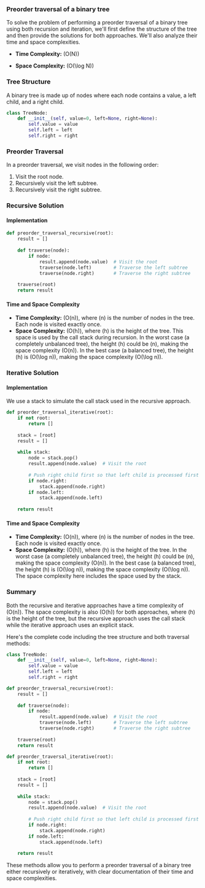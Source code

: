 ### Preorder traversal of a binary tree

To solve the problem of performing a preorder traversal of a binary tree using both recursion and iteration, we'll first define the structure of the tree and then provide the solutions for both approaches. We'll also analyze their time and space complexities.

- **Time Complexity:** \(O(N)\)

- **Space Complexity:** \(O(\log N)\)

### Tree Structure
A binary tree is made up of nodes where each node contains a value, a left child, and a right child.

```python
class TreeNode:
    def __init__(self, value=0, left=None, right=None):
        self.value = value
        self.left = left
        self.right = right
```

### Preorder Traversal
In a preorder traversal, we visit nodes in the following order:
1. Visit the root node.
2. Recursively visit the left subtree.
3. Recursively visit the right subtree.

### Recursive Solution

#### Implementation
```python
def preorder_traversal_recursive(root):
    result = []
    
    def traverse(node):
        if node:
            result.append(node.value)  # Visit the root
            traverse(node.left)        # Traverse the left subtree
            traverse(node.right)       # Traverse the right subtree
    
    traverse(root)
    return result
```

#### Time and Space Complexity
- **Time Complexity:** \(O(n)\), where \(n\) is the number of nodes in the tree. Each node is visited exactly once.
- **Space Complexity:** \(O(h)\), where \(h\) is the height of the tree. This space is used by the call stack during recursion. In the worst case (a completely unbalanced tree), the height \(h\) could be \(n\), making the space complexity \(O(n)\). In the best case (a balanced tree), the height \(h\) is \(O(\log n)\), making the space complexity \(O(\log n)\).

### Iterative Solution

#### Implementation
We use a stack to simulate the call stack used in the recursive approach.

```python
def preorder_traversal_iterative(root):
    if not root:
        return []
    
    stack = [root]
    result = []
    
    while stack:
        node = stack.pop()
        result.append(node.value)  # Visit the root
        
        # Push right child first so that left child is processed first
        if node.right:
            stack.append(node.right)
        if node.left:
            stack.append(node.left)
    
    return result
```

#### Time and Space Complexity
- **Time Complexity:** \(O(n)\), where \(n\) is the number of nodes in the tree. Each node is visited exactly once.
- **Space Complexity:** \(O(h)\), where \(h\) is the height of the tree. In the worst case (a completely unbalanced tree), the height \(h\) could be \(n\), making the space complexity \(O(n)\). In the best case (a balanced tree), the height \(h\) is \(O(\log n)\), making the space complexity \(O(\log n)\). The space complexity here includes the space used by the stack.

### Summary
Both the recursive and iterative approaches have a time complexity of \(O(n)\). The space complexity is also \(O(h)\) for both approaches, where \(h\) is the height of the tree, but the recursive approach uses the call stack while the iterative approach uses an explicit stack.

Here's the complete code including the tree structure and both traversal methods:

```python
class TreeNode:
    def __init__(self, value=0, left=None, right=None):
        self.value = value
        self.left = left
        self.right = right

def preorder_traversal_recursive(root):
    result = []
    
    def traverse(node):
        if node:
            result.append(node.value)  # Visit the root
            traverse(node.left)        # Traverse the left subtree
            traverse(node.right)       # Traverse the right subtree
    
    traverse(root)
    return result

def preorder_traversal_iterative(root):
    if not root:
        return []
    
    stack = [root]
    result = []
    
    while stack:
        node = stack.pop()
        result.append(node.value)  # Visit the root
        
        # Push right child first so that left child is processed first
        if node.right:
            stack.append(node.right)
        if node.left:
            stack.append(node.left)
    
    return result
```

These methods allow you to perform a preorder traversal of a binary tree either recursively or iteratively, with clear documentation of their time and space complexities.